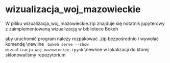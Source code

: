 # wizualizacja_woj_mazowieckie

W piliku wizualizacja_woj_mazowieckie.zip znajduje się notatnik jupyterowy z zaimplementowaną wizualizacją w bibliotece Bokeh

aby uruchomić program należy rozpakować .zip bezpośrednio i wywołać komendę \newline
` bokeh serve --show wizualizacja_woj_mazowieckie.ipynb` 
\newline w lokalizacji do której sklonowaliśmy repozytorium
